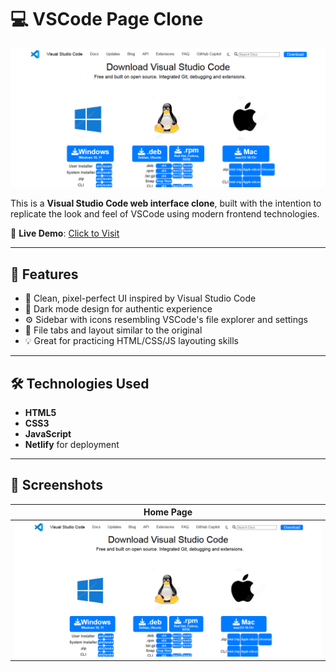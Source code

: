# 💻 VSCode Page Clone

![VSCode Clone Banner](./vscode-image.png)

This is a **Visual Studio Code web interface clone**, built with the intention to replicate the look and feel of VSCode using modern frontend technologies.

🚀 **Live Demo**: [Click to Visit](https://sadik-vscode.netlify.app/)

---

## 🧾 Features

- 🎨 Clean, pixel-perfect UI inspired by Visual Studio Code
- 🌙 Dark mode design for authentic experience
- ⚙️ Sidebar with icons resembling VSCode's file explorer and settings
- 📁 File tabs and layout similar to the original
- 💡 Great for practicing HTML/CSS/JS layouting skills

---

## 🛠️ Technologies Used

- **HTML5**
- **CSS3**
- **JavaScript**
- **Netlify** for deployment

---

## 📸 Screenshots

| Home Page |
|-----------|
| ![VSCode Clone Screenshot](./vscode-image.png) |
